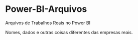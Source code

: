 # Power-BI-Arquivos
Arquivos de Trabalhos Reais no Power BI


Nomes, dados e outras coisas diferentes das empresas reais.
